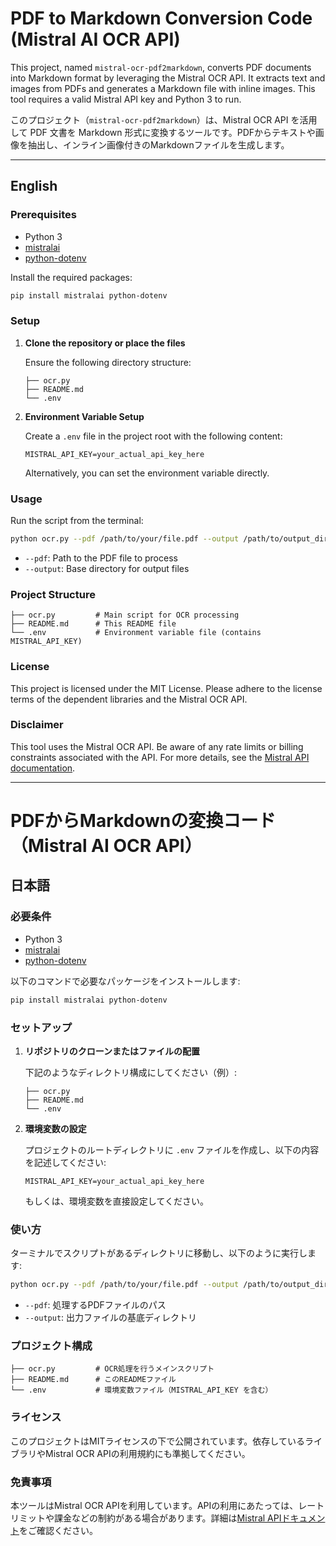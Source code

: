 # PDF to Markdown Conversion Code (Mistral AI OCR API)

This project, named `mistral-ocr-pdf2markdown`, converts PDF documents into Markdown format by leveraging the Mistral OCR API. It extracts text and images from PDFs and generates a Markdown file with inline images. This tool requires a valid Mistral API key and Python 3 to run.

このプロジェクト（`mistral-ocr-pdf2markdown`）は、Mistral OCR API を活用して PDF 文書を Markdown 形式に変換するツールです。PDFからテキストや画像を抽出し、インライン画像付きのMarkdownファイルを生成します。

---

## English

### Prerequisites

- Python 3
- [mistralai](https://pypi.org/project/mistralai/)
- [python-dotenv](https://pypi.org/project/python-dotenv/)

Install the required packages:

```bash
pip install mistralai python-dotenv
```

### Setup

1. **Clone the repository or place the files**

   Ensure the following directory structure:

   ```
   ├── ocr.py
   ├── README.md
   └── .env
   ```

2. **Environment Variable Setup**

   Create a `.env` file in the project root with the following content:

   ```env
   MISTRAL_API_KEY=your_actual_api_key_here
   ```

   Alternatively, you can set the environment variable directly.

### Usage

Run the script from the terminal:

```bash
python ocr.py --pdf /path/to/your/file.pdf --output /path/to/output_directory
```

- `--pdf`: Path to the PDF file to process
- `--output`: Base directory for output files

### Project Structure

```
├── ocr.py         # Main script for OCR processing
├── README.md      # This README file
└── .env           # Environment variable file (contains MISTRAL_API_KEY)
```

### License

This project is licensed under the MIT License. Please adhere to the license terms of the dependent libraries and the Mistral OCR API.

### Disclaimer

This tool uses the Mistral OCR API. Be aware of any rate limits or billing constraints associated with the API. For more details, see the [Mistral API documentation](https://docs.mistral.ai/api/).

---
# PDFからMarkdownの変換コード（Mistral AI OCR API）
## 日本語

### 必要条件

- Python 3
- [mistralai](https://pypi.org/project/mistralai/)
- [python-dotenv](https://pypi.org/project/python-dotenv/)

以下のコマンドで必要なパッケージをインストールします:

```bash
pip install mistralai python-dotenv
```

### セットアップ

1. **リポジトリのクローンまたはファイルの配置**

   下記のようなディレクトリ構成にしてください（例）:

   ```
   ├── ocr.py
   ├── README.md
   └── .env
   ```

2. **環境変数の設定**

   プロジェクトのルートディレクトリに `.env` ファイルを作成し、以下の内容を記述してください:

   ```env
   MISTRAL_API_KEY=your_actual_api_key_here
   ```

   もしくは、環境変数を直接設定してください。

### 使い方

ターミナルでスクリプトがあるディレクトリに移動し、以下のように実行します:

```bash
python ocr.py --pdf /path/to/your/file.pdf --output /path/to/output_directory
```

- `--pdf`: 処理するPDFファイルのパス
- `--output`: 出力ファイルの基底ディレクトリ

### プロジェクト構成

```
├── ocr.py         # OCR処理を行うメインスクリプト
├── README.md      # このREADMEファイル
└── .env           # 環境変数ファイル（MISTRAL_API_KEY を含む）
```

### ライセンス

このプロジェクトはMITライセンスの下で公開されています。依存しているライブラリやMistral OCR APIの利用規約にも準拠してください。

### 免責事項

本ツールはMistral OCR APIを利用しています。APIの利用にあたっては、レートリミットや課金などの制約がある場合があります。詳細は[Mistral APIドキュメント](https://docs.mistral.ai/api/)をご確認ください。
